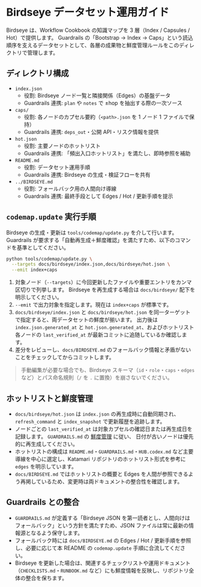 # Birdseye データセット運用ガイド

Birdseye は、Workflow Cookbook の知識マップを 3 層（Index / Capsules / Hot）で提供します。
Guardrails の「Bootstrap → Index → Caps」という読込順序を支えるデータセットとして、各層の成果物と鮮度管理ルールをこのディレクトリで管理します。

## ディレクトリ構成

- `index.json`
  - 役割: Birdseye ノード一覧と隣接関係（Edges）の基盤データ
  - Guardrails 連携: `plan` や `notes` で ±hop を抽出する際の一次ソース
- `caps/`
  - 役割: 各ノードのカプセル要約（`<path>.json` を 1 ノード 1 ファイルで保持）
  - Guardrails 連携: `deps_out`・公開 API・リスク情報を提供
- `hot.json`
  - 役割: 主要ノードのホットリスト
  - Guardrails 連携: 「頻出入口ホットリスト」を満たし、即時参照を補助
- `README.md`
  - 役割: データセット運用手順
  - Guardrails 連携: Birdseye の生成・検証フローを共有
- `../BIRDSEYE.md`
  - 役割: フォールバック用の人間向け導線
  - Guardrails 連携: 最終手段として Edges / Hot / 更新手順を提示

## `codemap.update` 実行手順

Birdseye の生成・更新は `tools/codemap/update.py` を介して行います。
Guardrails が要求する「自動再生成＋鮮度確認」を満たすため、以下のコマンドを基準としてください。

```bash
python tools/codemap/update.py \
  --targets docs/birdseye/index.json,docs/birdseye/hot.json \
  --emit index+caps
```

1. 対象ノード（`--targets`）に今回更新したファイルや重要エントリをカンマ区切りで列挙します。
   Birdseye を再生成する場合は `docs/birdseye/` 配下を明示してください。
2. `--emit` で出力対象を指定します。現在は `index+caps` が標準です。
3. `docs/birdseye/index.json` と `docs/birdseye/hot.json` を同一ターゲットで指定すると、両データセットの鮮度が揃います。
   出力後は `index.json.generated_at` と `hot.json.generated_at`、およびホットリスト各ノードの
   `last_verified_at` が最新コミットに追随しているか確認します。
4. 差分をレビューし、`docs/BIRDSEYE.md` のフォールバック情報と矛盾がないことをチェックしてからコミットします。

> 手動編集が必要な場合でも、Birdseye スキーマ（`id`・`role`・`caps`・`edges` など）とパス命名規則（`/` を `.` に置換）を崩さないでください。

## ホットリストと鮮度管理

- `docs/birdseye/hot.json` は `index.json` の再生成時に自動同期され、`refresh_command` と `index_snapshot`
  で更新履歴を追跡します。
- ノードごとの `last_verified_at` は対象カプセルの確認日または再生成日を記録します。
  `GUARDRAILS.md` の [鮮度管理](../GUARDRAILS.md#鮮度管理staleness-handling) に従い、
  日付が古いノードは優先的に再生成してください。
- ホットリストの構成は `README.md`・`GUARDRAILS.md`・`HUB.codex.md` など主要導線を中心に選定し、Katamari リポジトリのホットリスト形式を参考に `edges` を明示しています。
- `docs/BIRDSEYE.md` ではホットリストの概要と Edges を人間が参照できるよう再掲しているため、変更時は両ドキュメントの整合性を確認します。

## Guardrails との整合

- `GUARDRAILS.md` が定義する「Birdseye JSON を第一読者とし、人間向けはフォールバック」という方針を満たすため、JSON ファイルは常に最新の情報源となるよう保守します。
- フォールバック時には `docs/BIRDSEYE.md` の Edges / Hot / 更新手順を参照し、必要に応じて本 README の `codemap.update` 手順に合流してください。
- Birdseye を更新した場合は、関連するチェックリストや運用ドキュメント（`CHECKLISTS.md`・`RUNBOOK.md` など）にも鮮度情報を反映し、リポジトリ全体の整合を保ちます。

